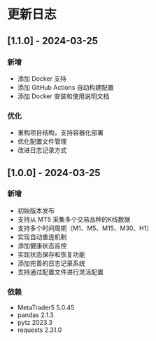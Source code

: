 # 更新日志

## [1.1.0] - 2024-03-25

### 新增
- 添加 Docker 支持
- 添加 GitHub Actions 自动构建配置
- 添加 Docker 安装和使用说明文档

### 优化
- 重构项目结构，支持容器化部署
- 优化配置文件管理
- 改进日志记录方式

## [1.0.0] - 2024-03-25

### 新增
- 初始版本发布
- 支持从 MT5 采集多个交易品种的K线数据
- 支持多个时间周期（M1、M5、M15、M30、H1）
- 实现自动重连机制
- 添加健康状态监控
- 实现状态保存和恢复功能
- 添加完善的日志记录系统
- 支持通过配置文件进行灵活配置

### 依赖
- MetaTrader5 5.0.45
- pandas 2.1.3
- pytz 2023.3
- requests 2.31.0 